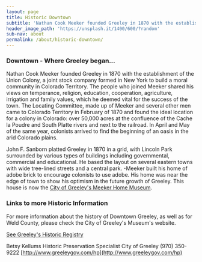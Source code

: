```yaml
---
layout: page
title: Historic Downtown
subtitle: 'Nathan Cook Meeker founded Greeley in 1870 with the establishment of the Union Colony, a joint stock company formed in New York to build a moral community in Colorado Territory.'
header_image_path: 'https://unsplash.it/1400/600/?random'
sub-nav: about
permalink: /about/historic-downtown/
---
```



### Downtown - Where Greeley began…

Nathan Cook Meeker founded Greeley in 1870 with the establishment of the Union Colony, a joint stock company formed in New York to build a moral community in Colorado Territory. The people who joined Meeker shared his views on temperance, religion, education, cooperation, agriculture, irrigation and family values, which he deemed vital for the success of the town. The Locating Committee, made up of Meeker and several other men came to Colorado Territory in February of 1870 and found the ideal location for a colony in Colorado: over 50,000 acres at the confluence of the Cache la Poudre and South Platte rivers and next to the railroad. In April and May of the same year, colonists arrived to find the beginning of an oasis in the arid Colorado plains.

John F. Sanborn platted Greeley in 1870 in a grid, with Lincoln Park surrounded by various types of buildings including governmental, commercial and educational. He based the layout on several eastern towns with wide tree-lined streets and a central park. -Meeker built his home of adobe brick to encourage colonists to use adobe. His home was near the edge of town to show his optimism in the future growth of Greeley. This house is now the [City of Greeley's Meeker Home Museum](http://www.greeleymuseums.com/).

### Links to more Historic Information

For more information about the history of Downtown Greeley, as well as for Weld County, please check the City of Greeley's Museum's website.

[See Greeley's Historic Registry](http://greeleygov.com/services/historic-preservation/inventoried-properties)

Betsy Kellums Historic Preservation Specialist City of Greeley (970) 350-9222 [http://www.greeleygov.com/hp](http://www.greeleygov.com/hp)